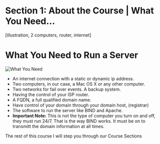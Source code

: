# Section 1: About the Course | What You Need...

[illustration, 2 computers, router, internet]

# What You Need to Run a Server

![What You Need]({{site.baseurl}}/img/what-you-need-1280x640.png)

 - An internet connection with a static or dynamic ip address.
 - Two computers, in our case, a Mac OS X or any other computer.
 - Two networks for fail over events. A backup system.
 - Having the control of your ISP router.
 - A FQDN, a full qualified domain name.
 - Have control of your domain through your domain host, (registrar)
 - The software to run the server like BIND and Apache.
 - **Important Note:** This is not the type of computer you turn on and off, they must run 24/7.
 That is the way BIND works. It must be on to transmitt the domain information at all times.

The rest of this course I will step you through our Course Sections
